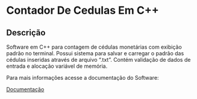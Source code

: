 # Contador De Cedulas Em C++
## Descrição

<p>
  Software em C++ para contagem de cédulas monetárias com exibição padrão no terminal. Possui sistema para salvar e carregar o padrão das cédulas 
  inseridas através de arquivo “.txt”. Contém validação de dados de entrada e alocação variável de memória.
</p>
<p>
  Para mais informações acesse a documentação do Software: 
</p>

[Documentação](./DocumentacaoNoteCounterV1.pdf) 


